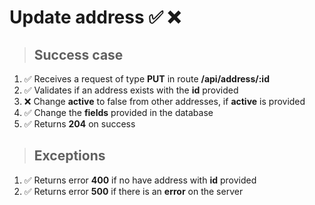 # Update address ✅ ❌

> ## Success case

01. ✅ Receives a request of type **PUT** in route **/api/address/:id**
00. ✅ Validates if an address exists with the **id** provided
00. ❌ Change **active** to false from other addresses, if **active** is provided
00. ✅ Change the **fields** provided in the database
00. ✅ Returns **204** on success

> ## Exceptions

01. ✅ Returns error **400** if no have address with **id** provided
00. ✅ Returns error **500** if there is an **error** on the server
